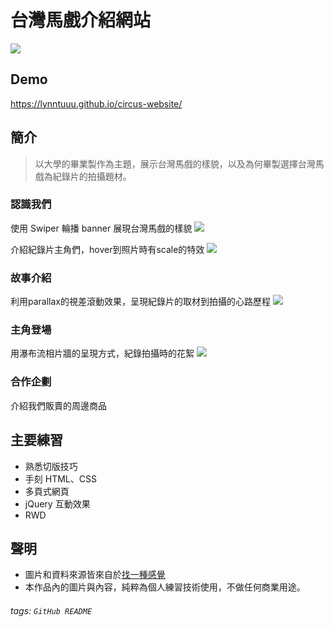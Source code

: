 # 台灣馬戲介紹網站

![](https://i.imgur.com/s6JCKK9.png)


## Demo
https://lynntuuu.github.io/circus-website/

## 簡介
> 以大學的畢業製作為主題，展示台灣馬戲的樣貌，以及為何畢製選擇台灣馬戲為紀錄片的拍攝題材。  

### 認識我們
使用 Swiper 輪播 banner 展現台灣馬戲的樣貌
![](https://i.imgur.com/PT8bR87.png)

介紹紀錄片主角們，hover到照片時有scale的特效
![](https://i.imgur.com/deQFRqO.png)

### 故事介紹
利用parallax的視差滾動效果，呈現紀錄片的取材到拍攝的心路歷程
![](https://i.imgur.com/mSCabGP.jpg)

### 主角登場
用瀑布流相片牆的呈現方式，紀錄拍攝時的花絮
![](https://i.imgur.com/dYcta56.jpg)

### 合作企劃
介紹我們販賣的周邊商品

## 主要練習

* 熟悉切版技巧
* 手刻 HTML、CSS
* 多頁式網頁
* jQuery 互動效果
* RWD

## 聲明
* 圖片和資料來源皆來自於[找一種感覺](https://www.facebook.com/1798circus/)
* 本作品內的圖片與內容，純粹為個人練習技術使用，不做任何商業用途。

###### tags: `GitHub README`